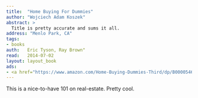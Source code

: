 ```yaml
---
title:	"Home Buying For Dummies"
author: "Wojciech Adam Koszek"
abstract: >
  Title is pretty accurate and sums it all.
address: "Menlo Park, CA"
tags:
- books
auth:	Eric Tyson, Ray Brown"
read:	2014-07-02
layout: layout_book
ads:
- <a href="https://www.amazon.com/Home-Buying-Dummies-Third/dp/B0000546P3/ref=as_li_ss_il?s=books&ie=UTF8&qid=1477461248&sr=1-1&keywords=home+buying+for+dummies+audiobook&linkCode=li2&tag=wojcadamkoszh-20&linkId=8524ac5239d8c1d2cf659c5a729d2a61" target="_blank"><img border="0" src="//ws-na.amazon-adsystem.com/widgets/q?_encoding=UTF8&ASIN=B0000546P3&Format=_SL160_&ID=AsinImage&MarketPlace=US&ServiceVersion=20070822&WS=1&tag=wojcadamkoszh-20" ></a><img src="https://ir-na.amazon-adsystem.com/e/ir?t=wojcadamkoszh-20&l=li2&o=1&a=B0000546P3" width="1" height="1" border="0" alt="" style="border:none !important; margin:0px !important;" />
---
```


This is a nice-to-have 101 on real-estate. Pretty cool.
